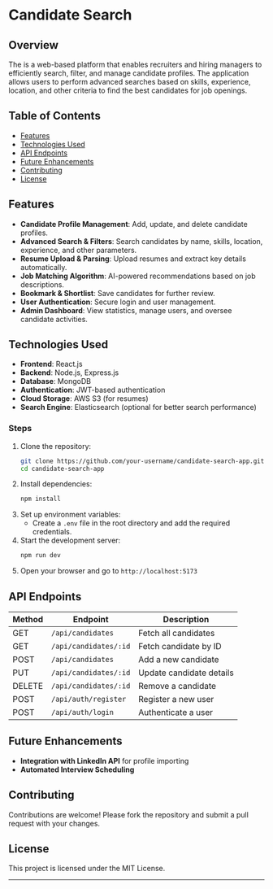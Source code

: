 # Candidate Search 

## Overview
The  is a web-based platform that enables recruiters and hiring managers to efficiently search, filter, and manage candidate profiles. The application allows users to perform advanced searches based on skills, experience, location, and other criteria to find the best candidates for job openings.

## Table of Contents
- [Features](#Features)
- [Technologies Used](#TechnologiesUsed)
- [API Endpoints](#APIEndpoints)
- [Future Enhancements](#FutureEnhancements)
- [Contributing](#Contributing)
- [License](#License)

## Features
- **Candidate Profile Management**: Add, update, and delete candidate profiles.
- **Advanced Search & Filters**: Search candidates by name, skills, location, experience, and other parameters.
- **Resume Upload & Parsing**: Upload resumes and extract key details automatically.
- **Job Matching Algorithm**: AI-powered recommendations based on job descriptions.
- **Bookmark & Shortlist**: Save candidates for further review.
- **User Authentication**: Secure login and user management.
- **Admin Dashboard**: View statistics, manage users, and oversee candidate activities.

## Technologies Used
- **Frontend**: React.js
- **Backend**: Node.js, Express.js
- **Database**: MongoDB
- **Authentication**: JWT-based authentication
- **Cloud Storage**: AWS S3 (for resumes)
- **Search Engine**: Elasticsearch (optional for better search performance)



### Steps
1. Clone the repository:
   ```sh
   git clone https://github.com/your-username/candidate-search-app.git
   cd candidate-search-app
   ```
2. Install dependencies:
   ```sh
   npm install  
   ```
3. Set up environment variables:
   - Create a `.env` file in the root directory and add the required credentials.
4. Start the development server:
   ```sh
   npm run dev  
   ```
5. Open your browser and go to `http://localhost:5173`

## API Endpoints
| Method | Endpoint | Description |
|--------|---------|-------------|
| GET | `/api/candidates` | Fetch all candidates |
| GET | `/api/candidates/:id` | Fetch candidate by ID |
| POST | `/api/candidates` | Add a new candidate |
| PUT | `/api/candidates/:id` | Update candidate details |
| DELETE | `/api/candidates/:id` | Remove a candidate |
| POST | `/api/auth/register` | Register a new user |
| POST | `/api/auth/login` | Authenticate a user |

## Future Enhancements
- **Integration with LinkedIn API** for profile importing
- **Automated Interview Scheduling**

## Contributing
Contributions are welcome! Please fork the repository and submit a pull request with your changes.

## License
This project is licensed under the MIT License.

---
